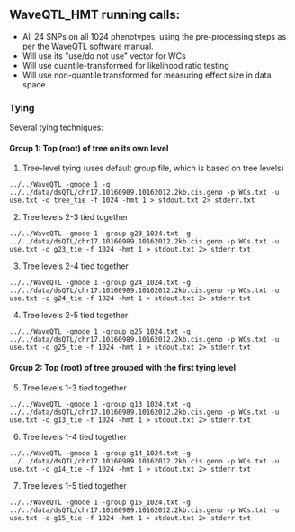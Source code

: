 ## WaveQTL_HMT running calls:

- All 24 SNPs on all 1024 phenotypes, using the pre-processing steps as per the WaveQTL software manual.
- Will use its "use/do not use" vector for WCs
- Will use quantile-transformed for likelihood ratio testing
- Will use non-quantile transformed for measuring effect size in data space.

### Tying
Several tying techniques:

#### Group 1: Top (root) of tree on its own level

1) Tree-level tying (uses default group file, which is based on tree levels)
```
../../WaveQTL -gmode 1 -g ../../data/dsQTL/chr17.10160989.10162012.2kb.cis.geno -p WCs.txt -u use.txt -o tree_tie -f 1024 -hmt 1 > stdout.txt 2> stderr.txt 
```

2) Tree levels 2-3 tied together
```
../../WaveQTL -gmode 1 -group g23_1024.txt -g ../../data/dsQTL/chr17.10160989.10162012.2kb.cis.geno -p WCs.txt -u use.txt -o g23_tie -f 1024 -hmt 1 > stdout.txt 2> stderr.txt 
```

3) Tree levels 2-4 tied together
```
../../WaveQTL -gmode 1 -group g24_1024.txt -g ../../data/dsQTL/chr17.10160989.10162012.2kb.cis.geno -p WCs.txt -u use.txt -o g24_tie -f 1024 -hmt 1 > stdout.txt 2> stderr.txt 
```

4) Tree levels 2-5 tied together
```
../../WaveQTL -gmode 1 -group g25_1024.txt -g ../../data/dsQTL/chr17.10160989.10162012.2kb.cis.geno -p WCs.txt -u use.txt -o g25_tie -f 1024 -hmt 1 > stdout.txt 2> stderr.txt 
```

#### Group 2: Top (root) of tree grouped with the first tying level

5) Tree levels 1-3 tied together
```
../../WaveQTL -gmode 1 -group g13_1024.txt -g ../../data/dsQTL/chr17.10160989.10162012.2kb.cis.geno -p WCs.txt -u use.txt -o g13_tie -f 1024 -hmt 1 > stdout.txt 2> stderr.txt 
```

6) Tree levels 1-4 tied together
```
../../WaveQTL -gmode 1 -group g14_1024.txt -g ../../data/dsQTL/chr17.10160989.10162012.2kb.cis.geno -p WCs.txt -u use.txt -o g14_tie -f 1024 -hmt 1 > stdout.txt 2> stderr.txt 
```

7) Tree levels 1-5 tied together
```
../../WaveQTL -gmode 1 -group g15_1024.txt -g ../../data/dsQTL/chr17.10160989.10162012.2kb.cis.geno -p WCs.txt -u use.txt -o g15_tie -f 1024 -hmt 1 > stdout.txt 2> stderr.txt 
```
